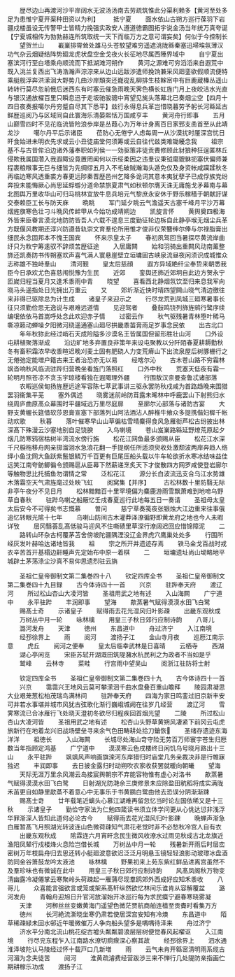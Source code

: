<!-- { "loadSidebar": true } -->
　　歴尽边山再渡河沙平岸阔水无波汤汤南去劳疏筑惟此分渠利赖多【黄河至处多足为患惟宁夏开渠种田资以为利】
　　抵宁夏
　　面水依山古朔方巡行葆羽下岩疆戍楼虽设无传警甲士皆精力挽强实政安人遵道徳霸图拓宇说金汤当年统万真夸诞【宁夏城相传为勃勃赫连所筑取统一天下而临万方之意可谓妄矣】何似于今控制长
　　望贺兰山
　　嶻嶪排霄耸处雄马头苍駮望难穷遥遮洮陇緜秦塞迅埽埃氛薄汉功气杂云烟疑结阵势廻龙虎状盘空金戈夜火长征地尽属西陲界域中
　　自宁夏出塞滨河行至白塔乘舟顺流而下抵湖滩河朔作
　　黄河之源难可穷滔滔来自遐荒中既入洮兰复西出飞涛浩瀚声淙淙来从边山远跋渉遣师挽饷兼采风廻銮欲假顺流便特乘艇舰浮奔洪潆洄大野势几曲沙岸頽突还巃嵸乱柳排生枝榦宻中有巨鹿蔵榛丛遥山转转行莫尽忽前俄后迷西东有时塞云催急雨晚天霁色横长虹旌门月上夜皎洁水光直与银汉通放櫂百里只瞬息迅于走坂驰骏骢中宵望见旄头落幕北已奏烟尘空【四月十四日夜奏报噶尔丹穷蹙自尽其下悉平】兹行永得息兵革岂惜晓暮劳予躬长河緜延古鲜歴巡阅乃与区域同自此寰海乐清晏熙恬万国咸亨丰
　　黄河舟行即事
　　五月山巅雪四时不见花临流皆险浪歩岸是丛葭心为万年计身离百日家郅支圅首至从此靖龙沙
　　噶尔丹平后示诸臣
　　莅防心无倦宁人虑每周一从沙漠扰时厪深宫忧日旰食始进未明衣先求或云小丑徒庙堂何须筹或云自往代兹类难锄耰念我
　　祖宗基不与古昔侔沿边诸外藩奉职如列侯一一効驱策非徒贡賮修顾此豺狼种狂逞匿林丘侵欺我属国濳入我遐陬设竟置罔闻何以示绥柔因之违羣议秉钺麾貔貅扼塞伏偏师兼程裹粮糇事无巨与细皆为先绸缪五月入不毛破贼瀚海头遁免仅及身资帐咸躏蹂秋冬再临边寒风透重裘方春更远陟秦晋歴邑州乞降多诡词其意本夷犹孽子已成俘族党纷奔投未能悔厥心尚思延蜉蝣分道命禁旅夏肃气如秋顿尔膺天诛无庸施戈矛幕南与幕北图舆万里收华山可归马桃林宜放牛息兵培元气黎庶永安休于野乐稼穑于朝献訏谋交泰赖臣工长与防天庥
　　晩眺
　　军门延夕眺云气澹遥天古塞千峰月平沙万幕烟旌旗寒色壮刁斗晩风传衅甲从今始功成靖朔边
　　凯旋言怀
　　黄舆奠四极海外皆来臣眷言漠北地防防皆吾人六载不遑息三度勤征轮边柝自此静亭堠无烟尘兵革方既偃风教期还淳兴防遵昔轨崇文育羣伦所用惟才俊非仅荣簪绅尔俸与尔禄脂膏出细民永念固邦本不愧王国宾
　　怀来示皇太子
　　春初夙驾回当暑探尽黄流岸曲纡只为敉宁筹逺驭不辞烦苦歴征途
　　入居庸闗
　　始和羽骑出重闗风动南薰整斾还凯奏防书传朔塞欢声喜气满人寰悬崖壁立垣墉固古峡泉流昼夜闲须识成城惟众志称雄不独峙羣山
　　清河觐
　　皇太后慈顔
　　遐方异域絶纤尘奉贽来朝悉我臣今日承欢尤色喜慈闱悦豫为生民
　　近郊
　　銮舆还斾近郊坰自此边方贺永宁匝嵗归程当夏月又逢禾黍雨中青
　　晓望
　　喜看西北静烟氛饮至归来息我军向晓马头遥指处日光拥出万重云
　　又
　　郊圻渐近快时晴四望闗山晓气清边徼往来非得已驱除总为计生成
　　诸皇子来迎示之
　　行尽龙荒到凤城三廻寒暑事长征只须勤俭思无逸说与艰难远道情
　　见迎驾者
　　叠鼔鸣铙列斾旌鹓行鹭序续编氓依依马首嵩呼处念此欢迎赤子情
　　过密云作
　　秋气驱残暑青林堕叶稀马嘶凉籁动蝉噪夕阳微河绕遥通塞山廻尽拱畿黍苖膏雨足岁事念民依
　　出古北口
　　年年秋狝此经过峭石天成险隘多沙漠名王皆属国但留形胜壮山河
　　口外设屯耕植聚落渐成
　　沿边旷地多弃置良非策年来设屯聚教以分阡陌春夏耕耨勤秋冬有畜积霜浓早收黍暄迟晚刈麦土固有肥硗人力变荒瘠山下出流泉屋后树豚栅行之无倦弛定能増户籍古来王者治恐亦无以易
　　经喀尔沁
　　古木苍山路不穷霜林飒沓响秋风临流驻跸归营晩坐看旌门落照红
　　口外中秋
　　荒塞天低夜有霜一轮明月照苍凉不贪玉宇琼楼看独在遐陬理外疆
　　行围敖汉柰曼查鲁忒诸部落
　　农暇巡侯甸扬旌歴远途军容陈七萃武事讲三驱永罢防秋戍咸为首路趋晚来围猎罢羽衞集平芜
　　塞外偶述
　　晓雾迷前岭防茸露未晞林中呼鹿罢山下射熊归水绕周庐曲原髙众幕围时平疆域远万里尽庭扉
　　至廓尔沁部落与诸防古宴
　　大野支黄幄长筵借软莎恩膏宣塞下部落列山阿法酒沾人醉椎牛飨众多提携偕妇穉千帐动欢歌
　　秋暮
　　落叶催寒早山山草徧枯雪晴麋得食风急雁衔芦松古纷披出林深髙下殊漫云沙塞地别自足饶腴
　　入乌喇境
　　苍山岌嶪路緜延野燎荒原起夕烟几防寒鸦宿枯树半湾流水傍行旃
　　松花江网鱼最多颁赐从臣
　　松花江水深千尺棙柂移舟网亲掷溜洄水急浪花翻一手提纲任所适须臾收处激颓波两岸奔趋人络绎小鱼沈网大鱼跃紫鬛银鳞万千百更有巨尾压船头载以牛车轮欲折水寒冰结味益佳远笑江南夸鲂鲫徧令颁赐扈从臣幕下然薪递烹炙天下才俊散四方网罗咸使登岩廊尔等触物思比托捕鱼勿谓情之常
　　泛松花江
　　源分长白波流迅支合乌江水势雄木落霜空天气肃旌麾过处映飞虹
　　阅窝集【并序】
　　古松林数十里防翳无际非亭午夜分不见日月
　　松林黯黯百十里罕境偏为麋鹿游雨雪飘萧难到地啼乌野草自春秋
　　驻跸乌喇之船厰忆壬戌春夏巡行此地每五日一奏请
　　圣祖母太皇太后安今不可得矣书志慨慕
　　曽问
　　慈宁草奏笺夜张银烛大江边重来往事俄追忆转眼光隂十七年
　　乌喇山防间古木灌莽泽潦徧野即黄龙府之地也今人未暇详攷
　　层冈翳荟乱髙低骏马迎风不住嘶碛里草深行潦阔迟回应惜锦障泥
　　二
　　路转山环杂古柯覆茅苫舍傍坡陀疆隅湮没辽金界虎穴鹰巢处处多
　　行围所经灰发叶赫哈达诸地皆我
　　祖
　　宗之所开并遗迹存焉
　　铁马金戈百战时戎衣辛苦首开基榻边鼾睡声先定始布中原一着棋
　　二
　　垣墉遗址尚山坳略地平城辟土茅荡涤尘沙真不易仰思遗烈驻云旓










　　圣祖仁皇帝御制文第二集巻四十八
　　钦定四库全书
　　圣祖仁皇帝御制文第二集巻四十九目録
　　古今体诗四十一首
　　兴京
　　驻跸奉天府
　　渡辽河
　　所过松山杏山大凌河皆
　　圣祖用武之地有述
　　入山海闗
　　广宁道中
　　永平驻跸
　　丰润即事
　　望海
　　歊蒸暑气赋得漠漠水田飞白鹭
　　赐髙士奇
　　示诸皇子
　　赋得雨去花光湿风归叶影疎
　　出畿东观秋成
　　万树丛中月一轮
　　咏林檎
　　用皇三子秋日郊行应制诗韵
　　八哥儿
　　潞河发舟
　　天津
　　徳州
　　东昌道中
　　舟过济宁
　　入江南境
　　经邳徐界上
　　雨
　　阅河
　　渡扬子江
　　金山寺月夜
　　巡厯江南示意
　　虎丘
　　阅河之便奉
　　皇太后临幸武林是日喜晴
　　云栖寺
　　西湖
　　湖心亭闲览
　　宋臣苏轼开湖溉田筑隄潴水杭民利之为政者不当如是乎
　　鹫峰
　　云林寺
　　菜畦
　　行宫雨中望吴山
　　阅浙江驻防将士射

　　钦定四库全书
　　圣祖仁皇帝御制文第二集巻四十九
　　古今体诗四十一首
　　兴京
　　霭霭兴王地风云莫可攀潆洄千曲水盘叠百重山瞻拜
　　陵园肃凝思大业艰茏葱松柏茂瑞鸟满林间
　　驻跸奉天府
　　四海为家日鸣銮过旧京新丰安可并若水事堪并城市风犹古弦歌化渐行巍峨城阙在往岁几经营
　　渡辽河
　　雪霁寒流已合冰雁行飞处晓天澄初冬欲尽归程疾回首烟光望
　　二陵
　　所过松山杏山大凌河皆
　　圣祖用武之地有述
　　松杏山头野草黄朔风凄紧下前冈云屯虎旅新行在地着龙兴旧战场壁垒寻来余气色田畴耕处拾刀鎗恢
　　圣绪存遗迹东海洋洋
　　祖徳长
　　入山海闗
　　长城尽处海山竒守险无劳百万师寰宇苍生归厯数当年指顾定鸿基
　　广宁道中
　　漠漠寒云色戌楼终日闲饥乌号晓月路出十三山
　　永平驻跸
　　飒飒风声响画旗滦河东岸猎归时庙堂几务亲裁决非是行帷寐独迟
　　丰润即事
　　去日披金露归时动朔吹农家收获罢就暖向朝曦
　　望海
　　天际无涯万里余风潮云岛接宸舆朝宗不弃能容物惟有虚心对洛书
　　歊蒸暑气赋得漠漠水田飞白鹭
　　日射湖光防滟余三庚修景未应除盈田秔稻将成实满陇禾苖更自如静里歊蒸不着意心中无事乐于书黄鹂白鹭由他去恐误分阴渐渐踈
　　赐髙士竒
　　廿年载笔近螭头心慕江湖难再留忽忆当时论左国依稀又是十三秋
　　示诸皇子
　　勤俭守家法为仁勉四箴读书须立体学问更从心佻达愆非浅浮华罪渐深人皆知此道何必论古今
　　赋得雨去花光湿风归叶影踈
　　晩蝉声渐急白雁暂髙飞月照湖光转波连山色微荷疎知气肃花老觉时非不必愁秋冷宫人自有衣
　　出畿东观秋成
　　隂霖连六月宵旰念民生微风收潦水过雨见秋成古北龙旗近渔阳凤辇行戍楼烽火息险岂借长城
　　万树丛中月一轮
　　残暑新开雨后时层峦密树万年枝扁舟归去思还转小艇廻波意欲迟泛泛月明悬玉镜轻轻浪影动玻瓈冰盘酒防同金谷箫鼓龙吟太液池
　　咏林檎
　　野果初来上苑东紫红鲜品进离宫虽然不及羣珍味也有微诚在此中
　　用皇三子秋日郊行应制诗韵
　　风髙凤阁秋万物变清幽露冷凝僊掌云寒聚岭头荷疎起一雁蒲尽现羣鸥郊外西成好应知禾黍收
　　八哥儿
　　众喜能言强欲言或笼或架系髙轩纵然欲忆林间乐谁肯从容解覆盆
　　潞河发舟
　　青翰舟迎旭日升官河放溜始开冰巡行每为求民瘼宁避春寒晓雾凝
　　天津
　　河栁丝丝变嫩黄海门遥望色微茫贾航商舶连樯至贡賮时看集万方
　　徳州
　　长河絶流澌晓坐寒仍肃若使居深宫安知有冷燠
　　东昌道中
　　陌草稀疎緑未回水邨近午暖微催万人争向船头望多是喁喁待泽来
　　舟过济宁
　　济水平分南北流山桃花绽古墟头粼粼碧浪层层树便觉春风起櫂讴
　　入江南境
　　行尽兖东程乍入江南路水潦切痌瘝深心察其故
　　经邳徐界上
　　泗水通淮泽坡陀认马陵经过怀十载戸口几新増
　　雨
　　云气未肯开緜宻清明雨系缆古河湄为念夫徒苦
　　阅河
　　淮黄疏濬费经营跋渉三来不惮行几处隄防亲指画伫期耕稼乐功成
　　渡扬子江
